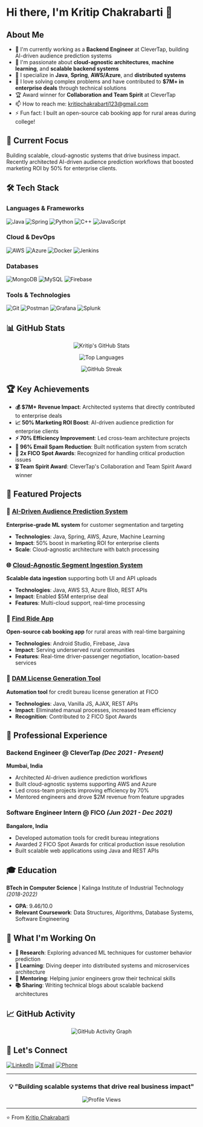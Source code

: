 # Hi there, I'm Kritip Chakrabarti 👋

## About Me
- 🔭 I'm currently working as a **Backend Engineer** at CleverTap, building AI-driven audience prediction systems
- 🌱 I'm passionate about **cloud-agnostic architectures**, **machine learning**, and **scalable backend systems**
- 💼 I specialize in **Java**, **Spring**, **AWS/Azure**, and **distributed systems**
- 🎯 I love solving complex problems and have contributed to **$7M+ in enterprise deals** through technical solutions
- 🏆 Award winner for **Collaboration and Team Spirit** at CleverTap
- 📫 How to reach me: kritipchakrabarti123@gmail.com
- ⚡ Fun fact: I built an open-source cab booking app for rural areas during college!

## 🚀 Current Focus
Building scalable, cloud-agnostic systems that drive business impact. Recently architected AI-driven audience prediction workflows that boosted marketing ROI by 50% for enterprise clients.

## 🛠️ Tech Stack

### Languages & Frameworks
![Java](https://img.shields.io/badge/Java-ED8B00?style=for-the-badge&logo=openjdk&logoColor=white)
![Spring](https://img.shields.io/badge/Spring-6DB33F?style=for-the-badge&logo=spring&logoColor=white)
![Python](https://img.shields.io/badge/Python-3776AB?style=for-the-badge&logo=python&logoColor=white)
![C++](https://img.shields.io/badge/C++-00599C?style=for-the-badge&logo=cplusplus&logoColor=white)
![JavaScript](https://img.shields.io/badge/JavaScript-F7DF1E?style=for-the-badge&logo=javascript&logoColor=black)

### Cloud & DevOps
![AWS](https://img.shields.io/badge/AWS-232F3E?style=for-the-badge&logo=amazon-aws&logoColor=white)
![Azure](https://img.shields.io/badge/Microsoft_Azure-0078D4?style=for-the-badge&logo=microsoft-azure&logoColor=white)
![Docker](https://img.shields.io/badge/Docker-2496ED?style=for-the-badge&logo=docker&logoColor=white)
![Jenkins](https://img.shields.io/badge/Jenkins-D24939?style=for-the-badge&logo=jenkins&logoColor=white)

### Databases
![MongoDB](https://img.shields.io/badge/MongoDB-47A248?style=for-the-badge&logo=mongodb&logoColor=white)
![MySQL](https://img.shields.io/badge/MySQL-4479A1?style=for-the-badge&logo=mysql&logoColor=white)
![Firebase](https://img.shields.io/badge/Firebase-FFCA28?style=for-the-badge&logo=firebase&logoColor=black)

### Tools & Technologies
![Git](https://img.shields.io/badge/Git-F05032?style=for-the-badge&logo=git&logoColor=white)
![Postman](https://img.shields.io/badge/Postman-FF6C37?style=for-the-badge&logo=postman&logoColor=white)
![Grafana](https://img.shields.io/badge/Grafana-F46800?style=for-the-badge&logo=grafana&logoColor=white)
![Splunk](https://img.shields.io/badge/Splunk-000000?style=for-the-badge&logo=splunk&logoColor=white)

## 📊 GitHub Stats

<div align="center">
  
![Kritip's GitHub Stats](https://github-readme-stats.vercel.app/api?username=kritip-chakrabarti&show_icons=true&theme=radical&hide_border=true&count_private=true)

![Top Languages](https://github-readme-stats.vercel.app/api/top-langs/?username=kritip-chakrabarti&layout=compact&theme=radical&hide_border=true&langs_count=8)

![GitHub Streak](https://github-readme-streak-stats.herokuapp.com/?user=kritip-chakrabarti&theme=radical&hide_border=true)

</div>

## 🏆 Key Achievements

- **💰 $7M+ Revenue Impact**: Architected systems that directly contributed to enterprise deals
- **📈 50% Marketing ROI Boost**: AI-driven audience prediction for enterprise clients
- **⚡ 70% Efficiency Improvement**: Led cross-team architecture projects
- **🎯 96% Email Spam Reduction**: Built notification system from scratch
- **🏅 2x FICO Spot Awards**: Recognized for handling critical production issues
- **🎖️ Team Spirit Award**: CleverTap's Collaboration and Team Spirit Award winner

## 🚀 Featured Projects

### 🤖 [AI-Driven Audience Prediction System](https://github.com/kritip-chakrabarti/propensity-score-modelling)
**Enterprise-grade ML system** for customer segmentation and targeting
- **Technologies**: Java, Spring, AWS, Azure, Machine Learning
- **Impact**: 50% boost in marketing ROI for enterprise clients
- **Scale**: Cloud-agnostic architecture with batch processing

### 🌐 [Cloud-Agnostic Segment Ingestion System](https://github.com/kritip-chakrabarti/segment-ingestion)
**Scalable data ingestion** supporting both UI and API uploads
- **Technologies**: Java, AWS S3, Azure Blob, REST APIs
- **Impact**: Enabled $5M enterprise deal
- **Features**: Multi-cloud support, real-time processing

### 📱 [Find Ride App](https://github.com/kritip-chakrabarti/Find-Ride-App)
**Open-source cab booking app** for rural areas with real-time bargaining
- **Technologies**: Android Studio, Firebase, Java
- **Impact**: Serving underserved rural communities
- **Features**: Real-time driver-passenger negotiation, location-based services

### 🔧 [DAM License Generation Tool](https://github.com/kritip-chakrabarti/dam-license-tool)
**Automation tool** for credit bureau license generation at FICO
- **Technologies**: Java, Vanilla JS, AJAX, REST APIs
- **Impact**: Eliminated manual processes, increased team efficiency
- **Recognition**: Contributed to 2 FICO Spot Awards

## 💼 Professional Experience

### Backend Engineer @ CleverTap *(Dec 2021 - Present)*
**Mumbai, India**
- Architected AI-driven audience prediction workflows
- Built cloud-agnostic systems supporting AWS and Azure
- Led cross-team projects improving efficiency by 70%
- Mentored engineers and drove $2M revenue from feature upgrades

### Software Engineer Intern @ FICO *(Jun 2021 - Dec 2021)*
**Bangalore, India**
- Developed automation tools for credit bureau integrations
- Awarded 2 FICO Spot Awards for critical production issue resolution
- Built scalable web applications using Java and REST APIs

## 🎓 Education

**BTech in Computer Science** | Kalinga Institute of Industrial Technology *(2018-2022)*
- **GPA**: 9.46/10.0
- **Relevant Coursework**: Data Structures, Algorithms, Database Systems, Software Engineering

## 🌟 What I'm Working On

- **🔬 Research**: Exploring advanced ML techniques for customer behavior prediction
- **🌱 Learning**: Diving deeper into distributed systems and microservices architecture
- **🤝 Mentoring**: Helping junior engineers grow their technical skills
- **📚 Sharing**: Writing technical blogs about scalable backend architectures

## 📈 GitHub Activity

<div align="center">
  
![GitHub Activity Graph](https://github-readme-activity-graph.vercel.app/graph?username=kritip-chakrabarti&theme=react-dark&hide_border=true)

</div>

## 🤝 Let's Connect

[![LinkedIn](https://img.shields.io/badge/LinkedIn-0077B5?style=for-the-badge&logo=linkedin&logoColor=white)](https://linkedin.com/in/kritip-chakrabarti)
[![Email](https://img.shields.io/badge/Email-D14836?style=for-the-badge&logo=gmail&logoColor=white)](mailto:kritipchakrabarti123@gmail.com)
[![Phone](https://img.shields.io/badge/Phone-25D366?style=for-the-badge&logo=whatsapp&logoColor=white)](tel:+919748908537)

---

<div align="center">
  
### 💡 "Building scalable systems that drive real business impact"

![Profile Views](https://komarev.com/ghpvc/?username=kritip-chakrabarti&color=blueviolet&style=for-the-badge)

</div>

---

⭐️ From [Kritip Chakrabarti](https://github.com/kritip-chakrabarti)
